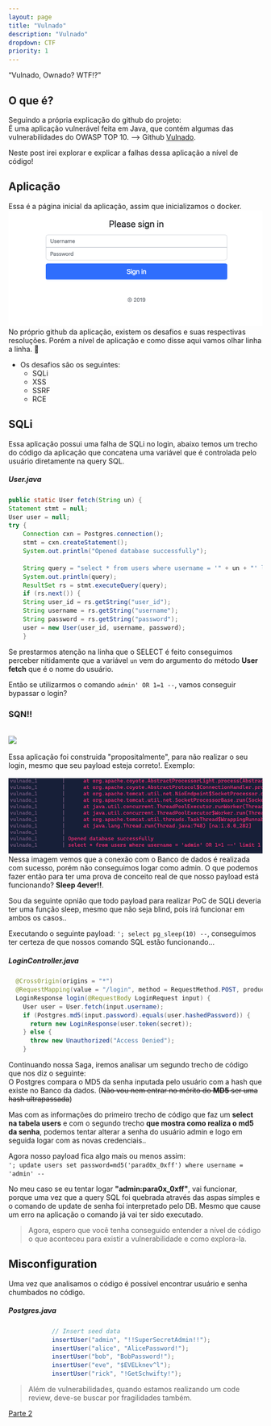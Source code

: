 ```yaml
---
layout: page
title: "Vulnado"
description: "Vulnado"
dropdown: CTF
priority: 1
---
```


“Vulnado, Ownado? WTF!?"
<!--more-->

## O que é?
Seguindo a própria explicação do github do projeto:<br>É uma aplicação vulnerável feita em Java, que contém algumas das vulnerabilidades do OWASP TOP 10. --> Github [Vulnado](https://github.com/ScaleSec/vulnado).<br>

<div class="alert alert-success" role="alert">
Neste post irei explorar e explicar a falhas dessa aplicação a nível de código!
</div>

## Aplicação

Essa é a página inicial da aplicação, assim que inicializamos o docker.
<br>
<img src="/assets/img/Vulnado-1.png">
<br>
No próprio github da aplicação, existem os desafios e suas respectivas resoluções. Porém a nível de aplicação e como disse aqui vamos olhar linha a linha. 🥲<br>

* Os desafios são os seguintes:
    * SQLi
    * XSS
    * SSRF
    * RCE

## SQLi

Essa aplicação possui uma falha de SQLi no login, abaixo temos um trecho do código da aplicação que concatena uma variável que é controlada pelo usuário diretamente na query SQL.

##### User.java
```java 
public static User fetch(String un) {
Statement stmt = null;
User user = null;
try {
    Connection cxn = Postgres.connection();
    stmt = cxn.createStatement();
    System.out.println("Opened database successfully");

    String query = "select * from users where username = '" + un + "' limit 1";
    System.out.println(query);
    ResultSet rs = stmt.executeQuery(query);
    if (rs.next()) {
    String user_id = rs.getString("user_id");
    String username = rs.getString("username");
    String password = rs.getString("password");
    user = new User(user_id, username, password);
    }
```

Se prestarmos atenção na linha que o SELECT é feito conseguimos perceber nitidamente que a variável `un` vem do argumento do método **User fetch** que é o nome do usuário.<br>

Então se utilizarmos o comando `admin' OR 1=1 --`, vamos conseguir bypassar o login? 

### SQN!!
<br>
<img src="https://i.pinimg.com/originals/65/12/c6/6512c69ff133bbcef78105532712b8f1.gif">
<br>

Essa aplicação foi construida "propositalmente", para não realizar o seu login, mesmo que seu payload esteja correto!. Exemplo:<br>
<br>
<img src="/assets/img/Vulnado-2.png">
<br>
Nessa imagem vemos que a conexão com o Banco de dados é realizada com sucesso, porém não conseguimos logar como admin. O que podemos fazer então para ter uma prova de conceito real de que nosso payload está funcionando? **Sleep 4ever!!**.<br>

Sou da seguinte opnião que todo payload para realizar PoC de SQLi deveria ter uma função sleep, mesmo que não seja blind, pois irá funcionar em ambos os casos..

Executando o seguinte payload: `'; select pg_sleep(10) --`, conseguimos ter certeza de que nossos comando SQL estão funcionando...<br>

##### LoginController.java
```java
  @CrossOrigin(origins = "*")
  @RequestMapping(value = "/login", method = RequestMethod.POST, produces = "application/json", consumes = "application/json")
  LoginResponse login(@RequestBody LoginRequest input) {
    User user = User.fetch(input.username);
    if (Postgres.md5(input.password).equals(user.hashedPassword)) {
      return new LoginResponse(user.token(secret));
    } else {
      throw new Unauthorized("Access Denied");
    }
```
Continuando nossa Saga, iremos analisar um segundo trecho de código que nos diz o seguinte:<br>
O Postgres compara o MD5 da senha inputada pelo usuário com a hash que existe no Banco da dados. (~~Não vou nem entrar no mérito do **MD5** ser uma hash ultrapassada~~)

Mas com as informações do primeiro trecho de código que faz um **select na tabela users** e com o segundo trecho **que mostra como realiza o md5 da senha**, podemos tentar alterar a senha do usuário admin e logo em seguida logar com as novas credenciais..

Agora nosso payload fica algo mais ou menos assim:<br> 
`'; update users set password=md5('parad0x_0xff') where username = 'admin' --`<br>

No meu caso se eu tentar logar **"admin:para0x_0xff"**, vai funcionar, porque uma vez que a query SQL foi quebrada através das aspas simples e o comando de update de senha foi interpretado pelo DB. Mesmo que cause um erro na aplicação o comando já vai ter sido executado.

>Agora, espero que você tenha conseguido entender a nível de código o que aconteceu para existir a vulnerabilidade e como explora-la.

## Misconfiguration

Uma vez que analisamos o código é possível encontrar usuário e senha chumbados no código.

##### Postgres.java
```java
            // Insert seed data
            insertUser("admin", "!!SuperSecretAdmin!!");
            insertUser("alice", "AlicePassword!");
            insertUser("bob", "BobPassword!");
            insertUser("eve", "$EVELknev^l");
            insertUser("rick", "!GetSchwifty!");
```
>Além de vulnerabilidades, quando estamos realizando um code review, deve-se buscar por fragilidades também. 

[Parte 2](../../../2021/03/28/Vulnado2.html)
